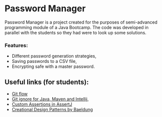 # Password Manager

Password Manager is a project created for the purposes of semi-advanced programming module of a Java Bootcamp. The code was developed in parallel with the students so they had were to look up some solutions.

### Features:
  - Different password generation strategies,
  - Saving passwords to a CSV file,
  - Encrypting safe with a master password.


## Useful links (for students):
  - [Git flow](http://www.czterytygodnie.pl/jak-zarzadzac-galeziami-git-flow/)
  - [Git ignore for Java, Maven and Intellij](https://www.gitignore.io/api/java,maven,intellij),
  - [Custom Assertions in AssertJ](https://www.baeldung.com/assertj-custom-assertion)
  - [Creational Design Patterns by Baeldung](https://www.baeldung.com/creational-design-patterns)
